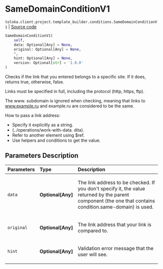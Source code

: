 # SameDomainConditionV1
`toloka.client.project.template_builder.conditions.SameDomainConditionV1` | [Source code](https://github.com/Toloka/toloka-kit/blob/v0.1.24/src/client/project/template_builder/conditions.py#L239)

```python
SameDomainConditionV1(
    self,
    data: Optional[Any] = None,
    original: Optional[Any] = None,
    *,
    hint: Optional[Any] = None,
    version: Optional[str] = '1.0.0'
)
```

Checks if the link that you entered belongs to a specific site. If it does, returns true, otherwise, false.


Links must be specified in full, including the protocol (http, https, ftp).

The www. subdomain is ignored when checking, meaning that links to www.example.ru and example.ru are considered
to be the same.

How to pass a link address:

* Specify it explicitly as a string.
* (../operations/work-with-data. dita).
* Refer to another element using $ref.
* Use helpers and conditions to get the value.

## Parameters Description

| Parameters | Type | Description |
| :----------| :----| :-----------|
`data`|**Optional\[Any\]**|<p>The link address to be checked. If you don&#x27;t specify it, the value returned by the parent component (the one that contains condition.same-domain) is used.</p>
`original`|**Optional\[Any\]**|<p>The link address that your link is compared to.</p>
`hint`|**Optional\[Any\]**|<p>Validation error message that the user will see.</p>
